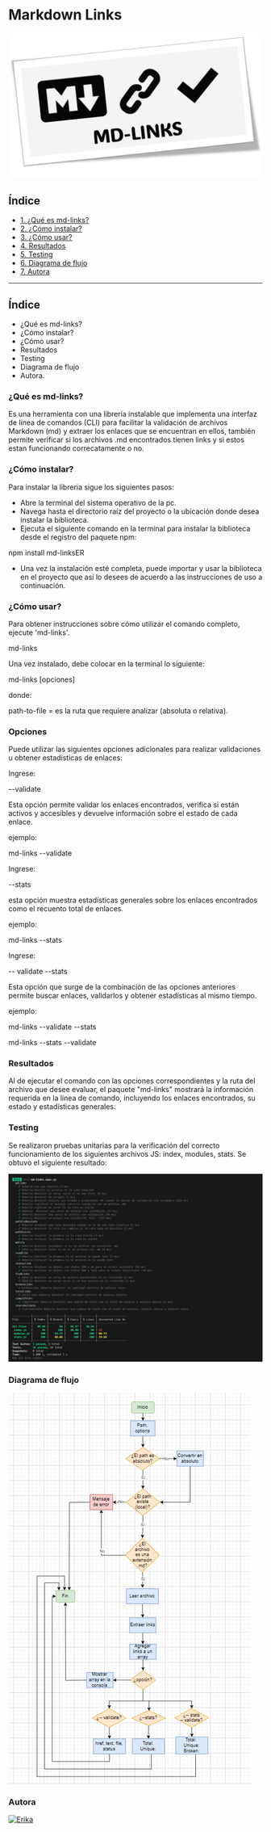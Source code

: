 # Markdown Links

[![md-links](./img/md-links.png "md-links")](../img/md-links.png "md-links")

## Índice

* [1. ¿Qué es md-links?](#1-¿Qué-es-md-links?)
* [2. ¿Cómo instalar?](#2-¿Cómo-instalar?)
* [3. ¿Cómo usar?](#3-¿Cómo-usar?)
* [4. Resultados](#4-Resultados)
* [5. Testing](#5-Testing)
* [6. Diagrama de flujo](#5-Diagrama-de-flujo)
* [7. Autora](#5-Autora)

***

##  Índice 
-  ¿Qué es md-links?
-  ¿Cómo instalar?
-  ¿Cómo usar?
-  Resultados
-  Testing
-  Diagrama de flujo
-  Autora.


### ¿Qué es md-links?

 Es una herramienta con una librería instalable que implementa una interfaz de línea de comandos (CLI) para facilitar la validación de archivos Markdown (md) y extraer los enlaces que se encuentran en ellos, también permite verificar si los archivos .md encontrados tienen links y si estos estan funcionando correcatamente o no. 

### ¿Cómo instalar?

Para instalar la libreria sigue los siguientes pasos:

* Abre la terminal del sistema operativo de la pc.
* Navega hasta el directorio raíz del proyecto o la ubicación donde desea instalar la biblioteca.
* Ejecuta el siguiente comando en la terminal para instalar la biblioteca desde el registro del paquete npm:

npm install md-linksER

* Una vez la instalación esté completa, puede importar y usar la biblioteca en el proyecto que así lo desees de acuerdo a las instrucciones de uso a continuación.

### ¿Cómo usar?

Para obtener instrucciones sobre cómo utilizar el comando completo, ejecute 'md-links'.

md-links

Una vez instalado, debe colocar en la terminal lo siguiente:

md-links <path-to-file> [opciones]

donde:

path-to-file = es la ruta que requiere analizar (absoluta o relativa).

### Opciones

Puede utilizar las siguientes opciones adicionales para realizar validaciones u obtener estadísticas de enlaces:

Ingrese:

--validate

Esta opción permite validar los enlaces encontrados, verifica si están activos y accesibles y devuelve información sobre el estado de cada enlace.

ejemplo: 

md-links <path-to-file> --validate

Ingrese:

--stats

esta opción muestra estadísticas generales sobre los enlaces encontrados como el recuento total de enlaces.

ejemplo:

md-links <path-to-file> --stats

Ingrese:

-- validate --stats

Esta opción que surge de la combinación de las opciones anteriores permite buscar enlaces, validarlos y obtener estadísticas al mismo tiempo.

ejemplo:

md-links <path-to-file> --validate --stats

md-links <path-to-file> --stats --validate

### Resultados

Al de ejecutar el comando con las opciones correspondientes y la ruta del archivo que desee evaluar, el paquete "md-links" mostrará la información requerida en la línea de comando, incluyendo los enlaces encontrados, su estado y estadísticas generales.

### Testing

Se realizaron pruebas unitarias para la verificación del correcto funcionamiento de los siguientes archivos JS: index, modules, stats. Se obtuvo el siguiente resultado:

[![Tests](./img/Tests.png "Tests")](./img/Tets.png "Tets")


### Diagrama de flujo

[![Diagrama](./img/Diagrama.png "Diagrama")](./img/Diagrama.png "Diagrama")

### Autora

[![Erika](https://i.imgur.com/8ZSGppz.png "Erika")](https://i.imgur.com/8ZSGppz.png "Erika")

